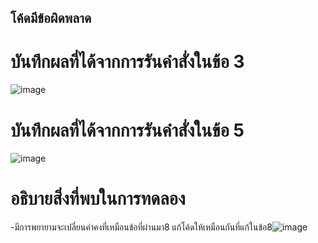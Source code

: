 ## โค้ดมีข้อผิดพลาด
# บันทึกผลที่ได้จากการรันคำสั่งในข้อ 3
![image](https://github.com/65030121natthamon/03376836-OOP-2566-Lab-06/assets/144195611/52fd388f-21ff-452c-89d8-4497e672855d)

# บันทึกผลที่ได้จากการรันคำสั่งในข้อ 5
![image](https://github.com/65030121natthamon/03376836-OOP-2566-Lab-06/assets/144195611/beab4aa4-7ac5-4a08-875b-fc509d572ee2)

# อธิบายสิ่งที่พบในการทดลอง
-มีการพยายามจะเปลี่ยนค่าคงที่เหมือนข้อที่ผ่านมา8 แก้โค้ดให้เหมือนกันที่แก้ในข้อ8![image](https://github.com/65030121natthamon/03376836-OOP-2566-Lab-06/assets/144195611/03cb0338-0feb-43b3-932a-b8e97389b9b8)

